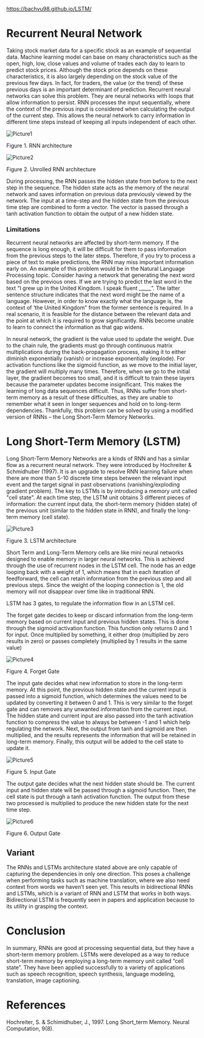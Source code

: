https://bachvu98.github.io/LSTM/

# **Recurrent Neural Network**
Taking stock market data for a specific stock as an example of sequential data. Machine learning model can base on many characteristics such as the open, high, low, close values and volume of trades each day to learn to predict stock prices. Although the stock price depends on these characteristics, it is also largely depending on the stock value of the previous few days. In fact, for traders, the value (or the trend) of these previous days is an important determinant of prediction. 
Recurrent neural networks can solve this problem. They are neural networks with loops that allow information to persist. RNN processes the input sequentially, where the context of the previous input is considered when calculating the output of the current step. This allows the neural network to carry information in different time steps instead of keeping all inputs independent of each other.
 
 ![Picture1](https://user-images.githubusercontent.com/46337239/123663401-43a64f00-d82e-11eb-9abf-9d5bad1f0f4d.png)

Figure 1. RNN architecture

![Picture2](https://user-images.githubusercontent.com/46337239/123663426-4acd5d00-d82e-11eb-8cc8-c4e90c1e1d46.png)

Figure 2. Unrolled RNN architecture

During processing, the RNN passes the hidden state from before to the next step in the sequence. The hidden state acts as the memory of the neural network and saves information on previous data previously viewed by the network. The input at a time-step and the hidden state from the previous time step are combined to form a vector. The vector is passed through a tanh activation function to obtain the output of a new hidden state.

### **Limitations**
Recurrent neural networks are affected by short-term memory. If the sequence is long enough, it will be difficult for them to pass information from the previous steps to the later steps. Therefore, if you try to process a piece of text to make predictions, the RNN may miss important information early on. An example of this problem would be in the Natural Language Processing topic. Consider having a network that generating the next word based on the previous ones. If we are trying to predict the last word in the text “I grew up in the United Kingdom. I speak fluent _____”. The latter sentence structure indicates that the next word might be the name of a language. However, in order to know exactly what the language is, the context of ‘the United Kingdom” from the former sentence is required. In a real scenario, it is feasible for the distance between the relevant data and the point at which it is required to grow significantly. RNNs become unable to learn to connect the information as that gap widens.

In neural network, the gradient is the value used to update the weight. Due to the chain rule, the gradients must go through continuous matrix multiplications during the back-propagation process, making it to either diminish exponentially (vanish) or increase exponentially (explode). For activation functions like the sigmoid function, as we move to the initial layer, the gradient will multiply many times. Therefore, when we go to the initial layer, the gradient becomes too small, and it is difficult to train these layers because the parameter updates become insignificant. This makes the learning of long data sequences difficult. Thus, RNNs suffer from short-term memory as a result of these difficulties, as they are unable to remember what it seen in longer sequences and hold on to long-term dependencies. Thankfully, this problem can be solved by using a modified version of RNNs – the Long Short-Term Memory Networks. 

# **Long Short-Term Memory (LSTM)**
Long Short-Term Memory Networks are a kinds of RNN and has a similar flow as a recurrent neural network. They were introduced by Hochreiter & Schmidhuber (1997). It is an upgrade to resolve RNN learning failure when there are more than 5-10 discrete time steps between the relevant input event and the target signal in past observations (vanishing/exploding gradient problem). The key to LSTMs is by introducing a memory unit called "cell state".  At each time step, the LSTM unit obtains 3 different pieces of information: the current input data, the short-term memory (hidden state) of the previous unit (similar to the hidden state in RNN), and finally the long-term memory (cell state).

![Picture3](https://user-images.githubusercontent.com/46337239/123663804-aa2b6d00-d82e-11eb-8d74-5cd335de2ba0.jpg)

Figure 3. LSTM architecture

Short Term and Long-Term Memory cells are like mini neural networks designed to enable memory in larger neural networks. This is achieved through the use of recurrent nodes in the LSTM cell. The node has an edge looping back with a weight of 1, which means that in each iteration of feedforward, the cell can retain information from the previous step and all previous steps. Since the weight of the looping connection is 1, the old memory will not disappear over time like in traditional RNN.

LSTM has 3 gates, to regulate the information flow in an LSTM cell.

The forget gate decides to keep or discard information from the long-term memory based on current input and previous hidden states. This is done through the sigmoid activation function. This function only returns 0 and 1 for input. Once multiplied by something, it either drop (multiplied by zero results in zero) or passes completely (multiplied by 1 results in the same value)

![Picture4](https://user-images.githubusercontent.com/46337239/123663845-b44d6b80-d82e-11eb-8785-3993cb41369c.png)

Figure 4. Forget Gate

The input gate decides what new information to store in the long-term memory. At this point, the previous hidden state and the current input is passed into a sigmoid function, which determines the values need to be updated by converting it between 0 and 1. This is very similar to the forget gate and can removes any unwanted information from the current input. The hidden state and current input are also passed into the tanh activation function to compress the value to always be between -1 and 1 which help regulating the network. Next, the output from tanh and sigmoid are then multiplied, and the results represents the information that will be retained in long-term memory. Finally, this output will be added to the cell state to update it.

![Picture5](https://user-images.githubusercontent.com/46337239/123663875-ba434c80-d82e-11eb-87ae-d8a68c504f89.png)

Figure 5. Input Gate

The output gate decides what the next hidden state should be. The current input and hidden state will be passed through a sigmoid function. Then, the cell state is put through a tanh activation function. The output from these two processed is multiplied to produce the new hidden state for the next time step.

![Picture6](https://user-images.githubusercontent.com/46337239/123663904-bfa09700-d82e-11eb-99c6-ae14cd2ff2c4.png)

Figure 6. Output Gate

## **Variant**
The RNNs and LSTMs architecture stated above are only capable of capturing the dependencies in only one direction. This poses a challenge when performing tasks such as machine translation, where we also need context from words we haven’t seen yet. This results in bidirectional RNNs and LSTMs, which is a variant of RNN and LSTM that works in both ways. Bidirectional LSTM is frequently seen in papers and application because to its utility in grasping the context. 

# **Conclusion**
In summary, RNNs are good at processing sequential data, but they have a short-term memory problem. LSTMs were developed as a way to reduce short-term memory by employing a long-term memory unit called “cell state”. They have been applied successfully to a variety of applications such as speech recognition, speech synthesis, language modeling, translation, image captioning.

# **References**
Hochreiter, S. & Schimidhuber, J., 1997. Long Short_term Memory. Neural Computation, 9(8).
